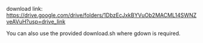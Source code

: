 download link:
https://drive.google.com/drive/folders/1DbzEcJxkBYVuOb2MACML14SWNZveAVuH?usp=drive_link

You can also use the provided download.sh where gdown is required.